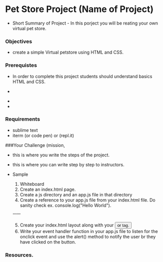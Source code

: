 # Pet Store Project (Name of Project)
- Short Summary of Project - In this porject you will be reating your own virtual pet store.   

### Objectives
- create a simple Virtual petstore using HTML and CSS.

### Prerequistes
- In order to complete this project students should understand basics HTML and CSS.
- <P>
- <h>
- <links>

### Requirements
- sublime text
- iterm  (or code pen) or (repl.it)

###Your Challenge (mission, 
- this is where you write the steps of the project.
- this is where you can write step by step to instructors. 
- Sample 
  1. Whiteboard
  2. Create an index.html page.
  3. Create a js directory and an app.js file in that directory
  4. Create a reference to your app.js file from your index.html file. Do sanity check ex. console.log("Hello World").
  
  '''<script src=""> </script>'''
  
  5. Create your index.html layout along with your <button> or <a> tag.
  6. Write your event handler function in your app.js file to listen for the onclick event and use the alert() method to notify the user br they have clicked on the button.

### Resources.

